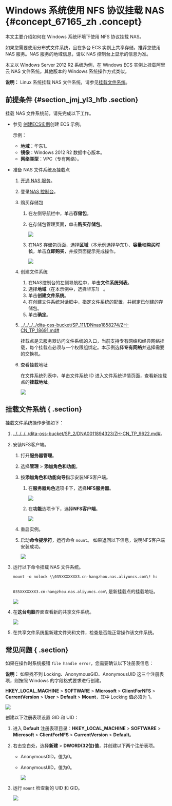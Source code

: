 # Windows 系统使用 NFS 协议挂载 NAS {#concept_67165_zh .concept}

本文主要介绍如何在 Windows 系统环境下使用 NFS 协议挂载 NAS。

如果您需要使用分布式文件系统，且在多台 ECS 实例上共享存储，推荐您使用 NAS 服务。NAS 服务的地域信息，请以 NAS 控制台上显示的信息为准。

本文以 Windows Server 2012 R2 系统为例，在 Windows ECS 实例上挂载阿里云 NAS 文件系统。其他版本的 Windows 系统操作方式类似。

**说明：** Linux 系统挂载 NAS 文件系统，请参见[挂载文件系统](../../../../cn.zh-CN/控制台用户指南/挂载文件系统/挂载说明.md#)。

## 前提条件 {#section_jmj_yl3_hfb .section}

挂载 NAS 文件系统前，请先完成以下工作。

-   参见 [创建ECS实例](../../../../cn.zh-CN/个人版快速入门/创建ECS实例.md#)创建 ECS 示例。

    示例：

    -   **地域**：华东1。
    -   **镜像**：Windows 2012 R2 数据中心版本。
    -   **网络类型**：VPC（专有网络）。
-   准备 NAS 文件系统及挂载点
    1.  [开通 NAS 服务](https://common-buy.aliyun.com/?spm=5176.59209.972905.price1.20fa3f62xXZGAx&commodityCode=naspost#/open)。

    2.  登录[NAS 控制台](https://nas.console.aliyun.com/)。

    3.  购买存储包
        1.  在左侧导航栏中，单击**存储包**。
        2.  在存储包管理页面，单击**购买存储包**。

            ![](http://static-aliyun-doc.oss-cn-hangzhou.aliyuncs.com/assets/img/18709/156706380613170_zh-CN.png)

        3.  在NAS 存储包页面，选择**区域**（本示例选择华东1）、**容量**和**购买时长**，单击**立即购买**，并按页面提示完成操作。

            ![](http://static-aliyun-doc.oss-cn-hangzhou.aliyuncs.com/assets/img/18709/156706380813171_zh-CN.png)

    4.  创建文件系统
        1.  在NAS控制台的左侧导航栏中，单击**文件系统列表**。
        2.  选择**地域**（在本示例中，选择华东1） 。
        3.  单击**创建文件系统**。
        4.  在创建文件系统对话框中，指定文件系统的配置，并绑定已创建的存储包。
        5.  单击**确定**。
    5.  [../../../../dita-oss-bucket/SP\_111/DNnas1858274/ZH-CN\_TP\_18691.md\#](../../../../cn.zh-CN/快速入门/容量型__性能型NAS/Windows系统.md#) 

        挂载点是云服务器访问文件系统的入口，当前支持专有网络和经典网络挂载，每个挂载点必须与一个权限组绑定。本示例选择**专有网络**并选择需要的交换机。

    6.  查看挂载地址

        在文件系统列表中，单击文件系统 ID 进入文件系统详情页面，查看新挂载点的**挂载地址**。

        ![](http://static-aliyun-doc.oss-cn-hangzhou.aliyuncs.com/assets/img/18709/156706381013172_zh-CN.png)


## 挂载文件系统 { .section}

挂载文件系统操作步骤如下：

1.  [../../../../dita-oss-bucket/SP\_2/DNA0011894323/ZH-CN\_TP\_9622.md\#](../../../../cn.zh-CN/实例/连接实例/连接Windows实例/在本地客户端上连接Windows实例.md#)。
2.  安装NFS客户端。
    1.  打开**服务器管理**。
    2.  选择**管理** \> **添加角色和功能**。
    3.  按**添加角色和功能向导**指示安装NFS客户端。
        1.  在**服务器角色**选项卡下，选择**NFS服务器**。

            ![](http://static-aliyun-doc.oss-cn-hangzhou.aliyuncs.com/assets/img/18709/156706381013173_zh-CN.png)

        2.  在**功能**选项卡下，选择**NFS客户端**。

            ![](http://static-aliyun-doc.oss-cn-hangzhou.aliyuncs.com/assets/img/18709/156706381213174_zh-CN.png)

    4.  重启实例。
    5.  启动**命令提示符**，运行命令 `mount`。 如果返回以下信息，说明NFS客户端安装成功。

        ![](http://static-aliyun-doc.oss-cn-hangzhou.aliyuncs.com/assets/img/18709/156706381513175_zh-CN.png)

3.  运行以下命令挂载 NAS 文件系统。

    ```
    mount -o nolock \\035XXXXXXX3.cn-hangzhou.nas.aliyuncs.com\! h:
    					
    ```

    `035XXXXXXX3.cn-hangzhou.nas.aliyuncs.com\` 是新挂载点的挂载地址。

    ![](http://static-aliyun-doc.oss-cn-hangzhou.aliyuncs.com/assets/img/18709/156706381513176_zh-CN.png)

4.  在**这台电脑**界面查看新的共享文件系统。

    ![](http://static-aliyun-doc.oss-cn-hangzhou.aliyuncs.com/assets/img/18709/156706381513177_zh-CN.png)

5.  在共享文件系统里新建文件夹和文件，检查是否能正常操作该文件系统。

## 常见问题 { .section}

如果在操作时系统报错 `file handle error`，您需要确认以下注册表信息：

**说明：** 如果找不到 Locking、AnonymousGID、AnonymousUID 这三个注册表项，则按照 Windows 的字段格式要求进行创建。

**HKEY\_LOCAL\_MACHINE** \> **SOFTWARE** \> **Microsoft** \> **ClientForNFS** \> **CurrentVersion** \> **User** \> **Default** \> **Mount**，其中 Locking 值必须为 1。

![](http://static-aliyun-doc.oss-cn-hangzhou.aliyuncs.com/assets/img/18709/156706381713178_zh-CN.png)

创建以下注册表项设置 GID 和 UID：

1.  进入 **Default** 注册表项目录：**HKEY\_LOCAL\_MACHINE** \> **SOFTWARE** \> **Microsoft** \> **ClientForNFS** \> **CurrentVersion** \> **Default**。
2.  右击空白处，选择**新建** \> **DWORD\(32位\)值**，并创建以下两个注册表项。
    -   AnonymousGID，值为0。
    -   AnonymousUID，值为0。

        ![](http://static-aliyun-doc.oss-cn-hangzhou.aliyuncs.com/assets/img/18709/156706382013179_zh-CN.png)

3.  运行 `mount` 检查新的 UID 和 GID。

    ![](http://static-aliyun-doc.oss-cn-hangzhou.aliyuncs.com/assets/img/18709/156706382813180_zh-CN.png)


